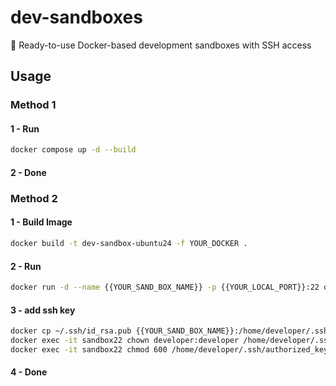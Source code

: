 # dev-sandboxes
🚀 Ready-to-use Docker-based development sandboxes with SSH access

## Usage

### Method 1
#### 1 - Run
```bash
docker compose up -d --build
```
#### 2 - Done

### Method 2
#### 1 - Build Image
```bash
docker build -t dev-sandbox-ubuntu24 -f YOUR_DOCKER .
```
#### 2 - Run
```bash
docker run -d --name {{YOUR_SAND_BOX_NAME}} -p {{YOUR_LOCAL_PORT}}:22 dev-sandbox-ubuntu24
```
#### 3 - add ssh key
```bash
docker cp ~/.ssh/id_rsa.pub {{YOUR_SAND_BOX_NAME}}:/home/developer/.ssh/authorized_keys
docker exec -it sandbox22 chown developer:developer /home/developer/.ssh/authorized_keys
docker exec -it sandbox22 chmod 600 /home/developer/.ssh/authorized_keys
```
#### 4 - Done
